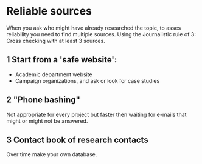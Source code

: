 # Reliable sources

When you ask who might have already researched the topic, to asses reliability you need to find multiple sources. Using the Journalistic rule of 3: Cross checking with at least 3 sources.

## 1 Start from a 'safe website':
- Academic department website
- Campaign organizations, and ask or look for case studies

## 2 "Phone bashing"

Not appropriate for every project but faster then waiting for e-mails that might or might not be answered.

## 3 Contact book of research contacts

Over time make your own database.